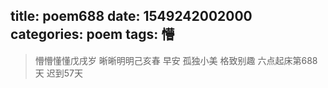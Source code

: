 title: poem688
date: 1549242002000
categories: poem
tags: 懵
---
> 懵懵懂懂戊戌岁
晰晰明明己亥春
早安
孤独小美
格致别趣
六点起床第688天 迟到57天